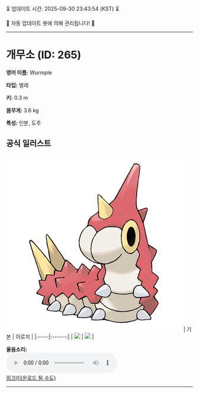 
⏳ 업데이트 시간: 2025-09-30 23:43:54 (KST) ⏳

🤖 자동 업데이트 봇에 의해 관리됩니다! 🤖

---

# 개무소 (ID: 265)
**영어 이름:** Wurmple

**타입:** 벌레

**키:** 0.3 m

**몸무게:** 3.6 kg

**특성:** 인분, 도주

## 공식 일러스트
![](https://raw.githubusercontent.com/PokeAPI/sprites/master/sprites/pokemon/other/official-artwork/265.png)
| 기본 | 이로치 |
|:----:|:------:|
| <img src="http://play.pokemonshowdown.com/sprites/ani/wurmple.gif" width="200"> | <img src="http://play.pokemonshowdown.com/sprites/ani-shiny/wurmple.gif" width="200"> |

**울음소리:**<br><audio controls src="https://raw.githubusercontent.com/PokeAPI/cries/main/cries/pokemon/latest/265.ogg"></audio><br> [링크(다운로드 될 수도)](https://raw.githubusercontent.com/PokeAPI/cries/main/cries/pokemon/latest/265.ogg)


---

